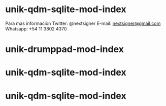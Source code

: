 # unik-qdm-sqlite-mod-index

Para màs informaciòn
Twitter: @nextsigner
E-mail: nextsigner@gmail.com
Whatsapp: +54 11 3802 4370

# unik-drumppad-mod-index
# unik-qdm-sqlite-mod-index
# unik-qdm-sqlite-mod-index
